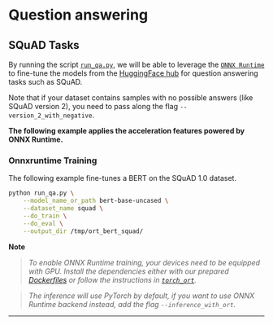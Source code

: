 <!---
Copyright 2022 The HuggingFace Team. All rights reserved.

Licensed under the Apache License, Version 2.0 (the "License");
you may not use this file except in compliance with the License.
You may obtain a copy of the License at

    http://www.apache.org/licenses/LICENSE-2.0

Unless required by applicable law or agreed to in writing, software
distributed under the License is distributed on an "AS IS" BASIS,
WITHOUT WARRANTIES OR CONDITIONS OF ANY KIND, either express or implied.
See the License for the specific language governing permissions and
limitations under the License.
-->

# Question answering

## SQuAD Tasks

By running the script [`run_qa.py`](https://github.com/huggingface/optimum/blob/main/examples/onnxruntime/training/question-answering/run_qa.py),
we will be able to leverage the [`ONNX Runtime`](https://github.com/microsoft/onnxruntime) to fine-tune the models from the
[HuggingFace hub](https://huggingface.co/models) for question answering tasks such as SQuAD.

Note that if your dataset contains samples with no possible answers (like SQuAD version 2), you need to pass along
the flag `--version_2_with_negative`.

__The following example applies the acceleration features powered by ONNX Runtime.__


### Onnxruntime Training

The following example fine-tunes a BERT on the SQuAD 1.0 dataset.

```bash
python run_qa.py \
    --model_name_or_path bert-base-uncased \
    --dataset_name squad \
    --do_train \
    --do_eval \
    --output_dir /tmp/ort_bert_squad/
```

__Note__
> *To enable ONNX Runtime training, your devices need to be equipped with GPU. Install the dependencies either with our prepared*
*[Dockerfiles](https://github.com/huggingface/optimum/blob/main/examples/onnxruntime/training/docker/) or follow the instructions*
*in [`torch_ort`](https://github.com/pytorch/ort/blob/main/torch_ort/docker/README.md).*

> *The inference will use PyTorch by default, if you want to use ONNX Runtime backend instead, add the flag `--inference_with_ort`.*
---